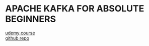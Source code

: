# APACHE KAFKA FOR ABSOLUTE BEGINNERS

[udemy course](https://www.udemy.com/course/apache-kafka-for-beginners/)    
[github repo](https://github.com/LearningJournal/Apache-Kafka-For-Absolute-Beginners)
